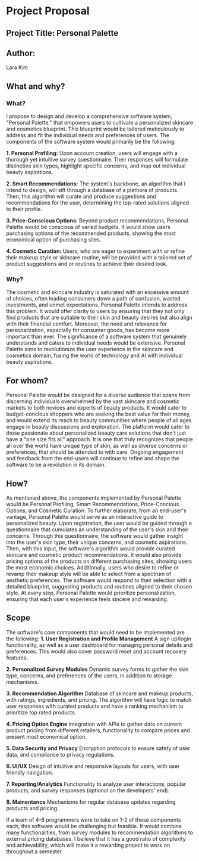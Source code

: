 # Project Proposal

## Project Title: Personal Palette 

## Author: 
Lara Kim 

## What and why? 
### What? 
I propose to design and develop a comprehensive software system, "Personal Palette," that empowers users to cultivate a personalized skincare and cosmetics blueprint. This blueprint would be tailored meticulously to address and fit the individual needs and preferences of users. The components of the software system would primarily be the following: 

**1. Personal Profiling:**
Upon account creation, users will engage with a thorough yet intuitive survey questionnaire. Their responses will formulate distinctive skin types, highlight specific concerns, and map out individual beauty aspirations. 

**2. Smart Recommendations:**
The system's backbone, an algorithm that I intend to design, will sift through a database of a plethora of products. Then, this algorithm will curate and produce suggestions and recommendations for the user, determining the top-rated solutions aligned to their profile. 

**3. Price-Conscious Options:**
Beyond product recommendations, Personal Palette would be conscious of varied budgets. It would show users purchasing options of the recommended products, showing the most economical option of purchasing sites. 
   
**4. Cosmetic Curation:**
Users, who are eager to experiment with or refine their makeup style or skincare routine, will be provided with a tailored set of product suggestions and or routines to achieve their desired look. 

### Why? 
The cosmetic and skincare industry is saturated with an excessive amount of choices, often leading consumers down a path of confusion, wasted investments, and unmet expectations. Personal Palette intends to address this problem. It would offer clarity to users by ensuring that they not only find products that are suitable to their skin and beauty desires but also align with their financial comfort. Moreover, the need and relevance for personalization, especially for consumer goods, has become more important than ever. The significance of a software system that genuinely understands and caters to individual needs would be extensive. Personal Palette aims to revolutionize the user experience in the skincare and cosmetics domain, fusing the world of technology and AI with individual beauty aspirations. 

## For whom? 
Personal Palette would be designed for a diverse audience that spans from discerning individuals overwhelmed by the vast skincare and cosmetic markets to both novices and experts of beauty products. It would cater to budget-concious shoppers who are seeking the best value for their money, and would extend its reach to beauty communities where people of all ages engage in beauty discussions and exploration. The platform would cater to those passionate about personalized beauty care solutions that don't just have a "one size fits all" approach. It is one that truly recognizes that people all over the world have unique type of skin, as well as diverse concerns or preferences, that should be attended to with care. Ongoing engagement and feedback from the end-users will continue to refine and shape the software to be a revolution in its domain. 

## How? 
As mentioned above, the components implemented by Personal Palette would be Personal Profiling, Smart Recommendations, Price-Concious Options, and Cosmetic Curation. To further elaborate, from an end-user's vantage, Personal Palette would serve as an interactive guide to personalized beauty. Upon registration, the user would be guided through a questionnaire that cumulates an understanding of the user's skin and their concerns. Through this questionnaire, the software would gather insight into the user's skin type, their unique concerns, and cosmetic aspirations. Then, with this input, the software's algorithm would provide curated skincare and cosmetic product recommendations. It would also provide pricing options of the products on different purchasing sites, showing users the most economic choices. Additionally, users who desire to refine or revamp their makeup style will be able to select from a spectrum of aesthetic preferences. The software would respond to their selection with a detailed blueprint, suggesting products and routines aligned to their chosen style. At every step, Personal Palette would prioritize personalization, ensuring that each user's experience feels sincere and rewarding. 

## Scope 
The software's core components that would need to be implemented are the following: 
**1. User Registration and Profile Management**
A sign up/login functionality, as well as a user dashboard for managing personal details and preferences. This would also cover password reset and account recovery features. 

**2. Personalized Survey Modules**
Dynamic survey forms to gather the skin type, concerns, and preferences of the users, in addition to storage mechanisms. 

**3. Recommendation Algorithm**
Database of skincare and makeup products, with ratings, ingredients, and pricing.  The algorithm will have logic to match user responses with curated products and have a ranking mechanism to prioritize top rated products.

**4. Pricing Option Engine**
Integration with APIs to gather data on current product pricing from different retailers, functionality to compare prices and present most economical option.

**5. Data Security and Privacy**
Encryption protocols to ensure safety of user data, and compliance to privacy regulations.

**6. UI/UX**
Design of intuitive and responsive layouts for users, with user friendly navigation.

**7. Reporting/Analytics**
Functionality to analyze user interactions, popular products, and survey responses (optional on the developers' end).

**8. Mainentance**
Mechanisms for regular database updates regarding products and pricing.

If a team of 4-6 programmers were to take on 1-2 of these components each, this software would be challenging but feasible. It would combine many functionalities, from survey modules to recommendation algorithms to external pricing databases. I believe that it has a good ratio of complexity and achievability, which will make it a rewarding project to work on throughout a semester. 

